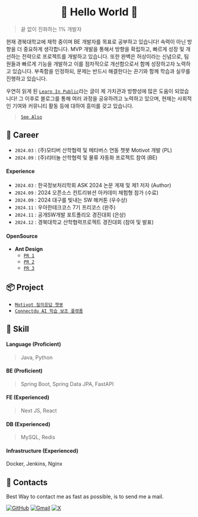 <div align="center">

# 🎉 Hello World 🎉

</div>

> 끝 없이 진화하는 1% 개발자

현재 경북대학교에 재학 중이며 BE 개발자를 목표로 공부하고 있습니다! 속력이 아닌 방향을 더 중요하게 생각합니다.
MVP 개발을 통해서 방향을 확립하고, 빠르게 성장 및 개선하는 전략으로 프로젝트를 개발하고 있습니다. 또한 완벽은 허상이라는 신념으로,
팀원들과 빠르게 기능을 개발하고 이를 점차적으로 개선함으로서 함께 성장하고자 노력하고 있습니다. 부족함을 인정하되, 문제는 반드시 해결한다는 
끈기와 함께 학습과 실무를 진행하고 있습니다.

우연히 읽게 된 [`Learn In Public`](https://www.swyx.io/learn-in-public)라는 글이 제 가치관과 방향성에 많은 도움이 되었습니다! 그 이후로 블로그를 통해 여러 과정을 공유하려고 노력하고 있으며,
현재는 사회적인 기여와 커뮤니티 활동 등에 대하여 흥미를 갖고 있습니다.
> [`See Also`](https://www.swyx.io/learn-in-private)

## 👣 Career
- `2024.03` : (주)모티버 산학협력 및 메타버스 연동 챗봇 Motivot 개발 (PL)
- `2024.09` : (주)리터놀 산학협력 및 물류 자동화 프로젝트 참여 (BE)

#### Experience
- `2024.03` : 한국정보처리학회 ASK 2024 논문 게재 및 제1 저자 (Author)
- `2024.09` : 2024 오픈소스 컨트리뷰션 아카데미 체험형 참가 (수료)
- `2024.09` : 2024 대구를 빛내는 SW 해커톤 (우수상)
- `2024.11` : 우아한테크코스 7기 프리코스 (완주)
- `2024.11` : 공개SW개발 포트폴리오 경진대회 (은상)
- `2024.12` : 경북대학교 산학협력프로젝트 경진대회 (참여 및 발표)

#### OpenSource
- **Ant Design** 
  - [`PR 1`](https://github.com/ant-design-korea/ant-design/pull/10)
  - [`PR 2`](https://github.com/ant-design-korea/ant-design/pull/18)
  - [`PR 3`](https://github.com/ant-design/ant-design/pull/51176)

## 📦 Project
- [`Motivot 질의응답 챗봇`](https://github.com/rlaehd62/Motivot)
- [`Connectdu AI 학습 보조 플랫폼`](https://github.com/TEAM-MukTae)

## 🌱 Skill

#### Language (Proficient)
> Java, Python

#### BE (Proficient)
> Spring Boot, Spring Data JPA, FastAPI

#### FE (Experienced)
> Next JS, React

#### DB (Experienced)
> MySQL, Redis

#### Infrastructure (Experienced)
Docker, Jenkins, Nginx

## 💬 Contacts
Best Way to contact me as fast as possible, is to send me a mail.

[![GitHub](https://img.shields.io/badge/github-%23121011.svg?style=for-the-badge&logo=github&logoColor=white)](https://rlaehd62.github.io)
[![Gmail](https://img.shields.io/badge/Gmail-D14836?style=for-the-badge&logo=gmail&logoColor=white)](rlaehd62@gmail.com)
[![X](https://img.shields.io/badge/X-%23000000.svg?style=for-the-badge&logo=X&logoColor=white)](https://x.com/_KxxDD)

